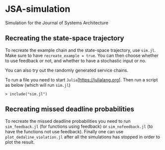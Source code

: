 # JSA-simulation
Simulation for the Journal of Systems Architecture


## Recreating the state-space trajectory

To recreate the example chain and the state-space trajectory, use
`sim.jl`. Make sure to have `recreate_example = true`. You can then
choose whether to use feedback or not, and whether to have a
stochastic input or no.

You can also try out the randomly generated service chains.

To run a file you need to start `Julia`[https://julialang.org]. Then
run a script as below (which will run `sim.jl`)

```
> include("sim.jl")
```

## Recreating missed deadline probabilities

To recreate the missed deadline probabilities you need to run
`sim_feedback.jl` (for functions using feedback) or
`sim_nofeedback.jl` (to have the functions not use feedback).  Finally
one can use `plot_dedaline_violation.jl` after all the simulations has
stopped in order to plot the result.


